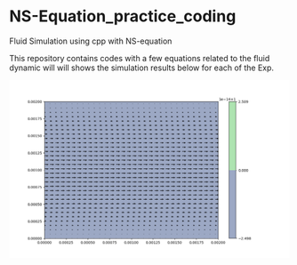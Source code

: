 # NS-Equation_practice_coding
Fluid Simulation using cpp with NS-equation

This repository contains codes with a few equations related to the fluid dynamic will will shows the simulation results below for each of the Exp.




![simulation of 2D Laplace Equation](Exp7_NS_Equation/Exp7.2_simulation_begin.png "simulation")
